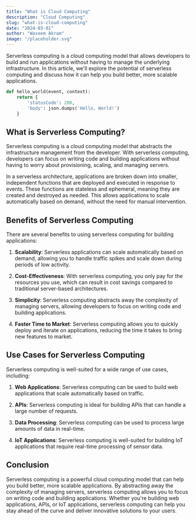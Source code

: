 ```yaml
---
title: "What is Cloud Computing"
description: "Cloud Computing"
slug: "what-is-cloud-computing"
date: "2024-03-01"
author: "Waseem Akram"
image: "/placeholder.svg"
---
```


Serverless computing is a cloud computing model that allows developers to build and run applications without having to manage the underlying infrastructure. In this article, we'll explore the potential of serverless computing and discuss how it can help you build better, more scalable applications.

```python showLineNumbers
def hello_world(event, context):
    return {
        'statusCode': 200,
        'body': json.dumps('Hello, World!')
    }
```

## What is Serverless Computing?

Serverless computing is a cloud computing model that abstracts the infrastructure management from the developer. With serverless computing, developers can focus on writing code and building applications without having to worry about provisioning, scaling, and managing servers.

In a serverless architecture, applications are broken down into smaller, independent functions that are deployed and executed in response to events. These functions are stateless and ephemeral, meaning they are created and destroyed as needed. This allows applications to scale automatically based on demand, without the need for manual intervention.

## Benefits of Serverless Computing

There are several benefits to using serverless computing for building applications:

1. **Scalability**: Serverless applications can scale automatically based on demand, allowing you to handle traffic spikes and scale down during periods of low activity.

2. **Cost-Effectiveness**: With serverless computing, you only pay for the resources you use, which can result in cost savings compared to traditional server-based architectures.

3. **Simplicity**: Serverless computing abstracts away the complexity of managing servers, allowing developers to focus on writing code and building applications.

4. **Faster Time to Market**: Serverless computing allows you to quickly deploy and iterate on applications, reducing the time it takes to bring new features to market.

## Use Cases for Serverless Computing

Serverless computing is well-suited for a wide range of use cases, including:

1. **Web Applications**: Serverless computing can be used to build web applications that scale automatically based on traffic.

2. **APIs**: Serverless computing is ideal for building APIs that can handle a large number of requests.

3. **Data Processing**: Serverless computing can be used to process large amounts of data in real-time.

4. **IoT Applications**: Serverless computing is well-suited for building IoT applications that require real-time processing of sensor data.

## Conclusion

Serverless computing is a powerful cloud computing model that can help you build better, more scalable applications. By abstracting away the complexity of managing servers, serverless computing allows you to focus on writing code and building applications. Whether you're building web applications, APIs, or IoT applications, serverless computing can help you stay ahead of the curve and deliver innovative solutions to your users.